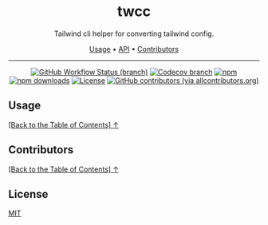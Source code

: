 <div align="center">
<h1 id="toc">twcc</h1>
<p>Tailwind cli helper for converting tailwind config.</p>

<p align="center">
  <a href="#usage">Usage</a>  • 
  <a href="#api">API</a>  • 
  <a href="#contributors">Contributors</a> 
</p>

</div>

---

<div align="center">

<!-- prettier-ignore-start -->

[![GitHub Workflow Status (branch)](https://img.shields.io/github/workflow/status/isfawwaz/twcc/release/main)](https://github.com/isfawwaz/twcc/actions/workflows/release.yml?query=branch%3Amain+)
[![Codecov branch](https://img.shields.io/codecov/c/github/isfawwaz/twcc/main)](https://app.codecov.io/gh/isfawwaz/twcc)
[![npm](https://img.shields.io/npm/v/twcc)](https://www.npmjs.com/package/twcc/v/latest)
[![npm downloads](https://img.shields.io/npm/dw/twcc)](https://www.npmjs.com/package/twcc/v/latest)
[![License](https://img.shields.io/github/license/isfawwaz/twcc)](https://github.com/isfawwaz/twcc/blob/main/LICENSE)
[![GitHub contributors (via allcontributors.org)](https://img.shields.io/github/all-contributors/isfawwaz/twcc/main)](https://github.com/isfawwaz/twcc#contributors)

<!-- prettier-ignore-end -->

</div>

## Usage

[\[Back to the Table of Contents\] ↑](#toc)

## Contributors

[\[Back to the Table of Contents\] ↑](#toc)

## License

[MIT](./LICENSE)
